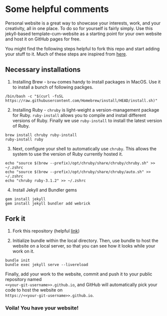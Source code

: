# Some helpful comments

Personal website is a great way to showcase your interests, work, and your creativity, all in one place. 
To do so for yourself is fairly simply. Use this jekyll-based template-cum-website as a starting point for your own website and host it on GitHub pages for free. 

You might find the following steps helpful to fork this repo and start adding your stuff to it. Much of these steps are inspired from <a href="https://jekyllrb.com/docs/" target="_blank">here</a>.

## Necessary installations

1. Installing Brew - ```brew``` comes handy to install packages in MacOS. Use it to install a bunch of following packges.

```
/bin/bash -c "$(curl -fsSL https://raw.githubusercontent.com/Homebrew/install/HEAD/install.sh)"
```

2. Installing Ruby - ```chruby``` is light-weight a version-management package for Ruby. ```ruby-install``` allows you to compile and install different versions of Ruby. Finally we use ```ruby-install``` to install the latest version of Ruby. 

```
brew install chruby ruby-install
ruby-install ruby  
```

3. Next, configure your shell to automatically use ```chruby```. This allows the system to use the version of Ruby currently hosted it.


```
echo "source $(brew --prefix)/opt/chruby/share/chruby/chruby.sh" >> ~/.zshrc
echo "source $(brew --prefix)/opt/chruby/share/chruby/auto.sh" >> ~/.zshrc
echo "chruby ruby-3.1.2" >> ~/.zshrc
```

4. Install Jekyll and Bundler gems

```
gem install jekyll
gem install jekyll bundler add webrick  
```

## Fork it

1. Fork this repository (helpful <a href="https://docs.github.com/en/github-ae@latest/get-started/quickstart/fork-a-repo" target="_blank">link</a>)

2. Initialize bundle within the local directory. Then, use bundle to host the website on a local server, so that you can see how it looks while your work on it.

```
bundle init
bundle exec jekyll serve --livereload
```

Finally, add your work to the website, commit and push it to your public repository named <br>```<<your-git-username>>.github.io```, and GitHub will automatically pick your code to host the website on <br>```https://<<your-git-username>>.github.io```.


### Voila! You have your website!
